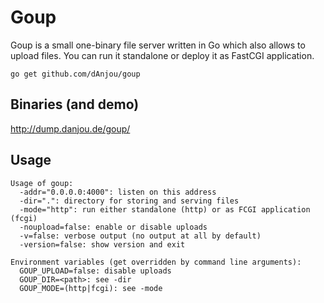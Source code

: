 Goup
====

Goup is a small one-binary file server written in Go which also allows to upload
files. You can run it standalone or deploy it as FastCGI application.

`go get github.com/dAnjou/goup`

## Binaries (and demo)

http://dump.danjou.de/goup/

## Usage

	Usage of goup:
	  -addr="0.0.0.0:4000": listen on this address
	  -dir=".": directory for storing and serving files
	  -mode="http": run either standalone (http) or as FCGI application (fcgi)
	  -noupload=false: enable or disable uploads
	  -v=false: verbose output (no output at all by default)
	  -version=false: show version and exit

	Environment variables (get overridden by command line arguments):
	  GOUP_UPLOAD=false: disable uploads
	  GOUP_DIR=<path>: see -dir
	  GOUP_MODE=(http|fcgi): see -mode
